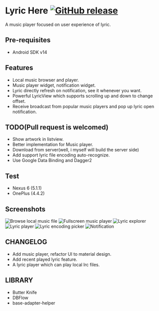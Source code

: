Lyric Here [![GitHub release](https://img.shields.io/badge/sample%20apk-2.0.0alpha.1-brightgreen.svg?style=flat)](https://github.com/markzhai/LyricHere/releases/download/v2.0-alpha.1/app-debug.apk)
==========
A music player focused on user experience of lyric.

Pre-requisites
--------------

- Android SDK v14

Features
-----------

- Local music browser and player.
- Music player widget, notification widget.
- Lyric directly refresh on notification, see it whenever you want.
- Powerful LyricView which supports scrolling up and down to change offset.
- Receive broadcast from popular music players and pop up lyric open notification.

TODO(Pull request is welcomed)
------------------------------

- Show artwork in listview.
- Better implementation for Music player.
- Download from server(well, i myself will build the server side)
- Add support lyric file encoding auto-recognize.
- Use Google Data Binding and Dagger2

Test
----
- Nexus 6 (5.1.1)
- OnePlus (4.4.2)

Screenshots
-----------

![Browse local music file](art/Screenshot_2015-03-20-17-07-26.jpg "Browse local music file")
![Fullscreen music player](art/Screenshot_2015-03-20-17-07-30.jpg "Fullscreen music player")
![Lyric explorer](art/Screenshot_2015-03-20-17-09-38.jpg "Lyric explorer")
![Lyric player](art/Screenshot_2015-03-20-17-11-09.jpg "Lyric player")
![Lyric encoding picker](art/Screenshot_2015-03-20-17-11-28.jpg "Lyric encoding picker")
![Notification](art/Screenshot_2015-09-09-23-12-51.jpg "Notification")

CHANGELOG
-------

- Add music player, refactor UI to material design.
- Add recent played lyric feature.
- A lyric player which can play local lrc files.

LIBRARY
-------

- Butter Knife
- DBFlow
- base-adapter-helper